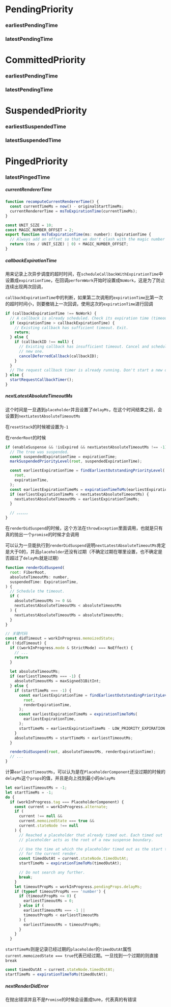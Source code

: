 # PendingPriority

### earliestPendingTime

### latestPendingTime



# CommittedPriority

### earliestPendingTime

### latestPendingTime



# SuspendedPriority

### earliestSuspendedTime

### latestSuspendedTime


# PingedPriority

### latestPingedTime




##### currentRendererTime

```js
function recomputeCurrentRendererTime() {
  const currentTimeMs = now() - originalStartTimeMs;
  currentRendererTime = msToExpirationTime(currentTimeMs);
}

const UNIT_SIZE = 10;
const MAGIC_NUMBER_OFFSET = 2;
export function msToExpirationTime(ms: number): ExpirationTime {
  // Always add an offset so that we don't clash with the magic number for NoWork.
  return ((ms / UNIT_SIZE) | 0) + MAGIC_NUMBER_OFFSET;
}
```

##### callbackExpirationTime

用来记录上次异步调度的超时时间，在`scheduleCallbackWithExpirationTime`中设置成`expirationTime`，在回调`performWork`开始时设置成`NoWork`，这是为了防止连续出现两次回调，

`callbackExpirationTime`中的判断，如果第二次调用的`expirationTime`比第一次的超时时间小，则要撤销上一次回调，使用这次的`expirationTime`进行回调

```js
if (callbackExpirationTime !== NoWork) {
  // A callback is already scheduled. Check its expiration time (timeout).
  if (expirationTime > callbackExpirationTime) {
    // Existing callback has sufficient timeout. Exit.
    return;
  } else {
    if (callbackID !== null) {
      // Existing callback has insufficient timeout. Cancel and schedule a
      // new one.
      cancelDeferredCallback(callbackID);
    }
  }
  // The request callback timer is already running. Don't start a new one.
} else {
  startRequestCallbackTimer();
}
```

##### nextLatestAbsoluteTimeoutMs

这个时间是一旦遇到`placeholder`并且设置了`delayMs`，在这个时间结束之前，会设置到`nextLatestAbsoluteTimeoutMs`

在`resetStack`的时候被设置为`-1`

在`renderRoot`的时候
```js
if (enableSuspense && !isExpired && nextLatestAbsoluteTimeoutMs !== -1) {
  // The tree was suspended.
  const suspendedExpirationTime = expirationTime;
  markSuspendedPriorityLevel(root, suspendedExpirationTime);

  const earliestExpirationTime = findEarliestOutstandingPriorityLevel(
    root,
    expirationTime,
  );
  const earliestExpirationTimeMs = expirationTimeToMs(earliestExpirationTime);
  if (earliestExpirationTimeMs < nextLatestAbsoluteTimeoutMs) {
    nextLatestAbsoluteTimeoutMs = earliestExpirationTimeMs;
  }

  // 。。。。。。
}
```

在`renderDidSuspend`的时候，这个方法在`throwException`里面调用，也就是只有真的抛出一个`promise`的时候才会调用

可以认为一旦能执行到`renderDidSuspend`说明`nextLatestAbsoluteTimeoutMs`肯定是大于0的，并且`placeholder`还没有过期（不确定过期在哪里设置，也不确定是否超过了`delayMs`就是过期）
```js
function renderDidSuspend(
  root: FiberRoot,
  absoluteTimeoutMs: number,
  suspendedTime: ExpirationTime,
) {
  // Schedule the timeout.
  if (
    absoluteTimeoutMs >= 0 &&
    nextLatestAbsoluteTimeoutMs < absoluteTimeoutMs
  ) {
    nextLatestAbsoluteTimeoutMs = absoluteTimeoutMs;
  }
}

// 关键代码
const didTimeout = workInProgress.memoizedState;
if (!didTimeout) {
  if ((workInProgress.mode & StrictMode) === NoEffect) {
    // ...
    return
  }
  
  let absoluteTimeoutMs;
  if (earliestTimeoutMs === -1) {
    absoluteTimeoutMs = maxSigned31BitInt;
  } else {
    if (startTimeMs === -1) {
      const earliestExpirationTime = findEarliestOutstandingPriorityLevel(
        root,
        renderExpirationTime,
      );
      const earliestExpirationTimeMs = expirationTimeToMs(
        earliestExpirationTime,
      );
      startTimeMs = earliestExpirationTimeMs - LOW_PRIORITY_EXPIRATION;
    }
    absoluteTimeoutMs = startTimeMs + earliestTimeoutMs;
  }

  renderDidSuspend(root, absoluteTimeoutMs, renderExpirationTime);
  // ...
}

```

计算`earliestTimeoutMs`，可以认为是在`PlaceholderComponent`还没过期的时候的`delayMs`这个`props`的值，并且是向上找到最小的`delayMs`
```js
let earliestTimeoutMs = -1;
let startTimeMs = -1;
do {
  if (workInProgress.tag === PlaceholderComponent) {
    const current = workInProgress.alternate;
    if (
      current !== null &&
      current.memoizedState === true &&
      current.stateNode !== null
    ) {
      // Reached a placeholder that already timed out. Each timed out
      // placeholder acts as the root of a new suspense boundary.

      // Use the time at which the placeholder timed out as the start time
      // for the current render.
      const timedOutAt = current.stateNode.timedOutAt;
      startTimeMs = expirationTimeToMs(timedOutAt);

      // Do not search any further.
      break;
    }
    let timeoutPropMs = workInProgress.pendingProps.delayMs;
    if (typeof timeoutPropMs === 'number') {
      if (timeoutPropMs <= 0) {
        earliestTimeoutMs = 0;
      } else if (
        earliestTimeoutMs === -1 ||
        timeoutPropMs < earliestTimeoutMs
      ) {
        earliestTimeoutMs = timeoutPropMs;
      }
    }
  }
```

`startTimeMs`则是记录已经过期的`placeholder`的`timedOutAt`属性`current.memoizedState === true`代表已经过期。一旦找到一个过期的则直接`break`
```js
const timedOutAt = current.stateNode.timedOutAt;
startTimeMs = expirationTimeToMs(timedOutAt);
```


##### nextRenderDidError

在抛出错误并且不是`Promise`的时候会设置成ture，代表真的有错误